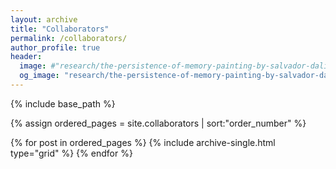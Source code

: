 ```yaml
---
layout: archive
title: "Collaborators"
permalink: /collaborators/
author_profile: true
header:
  image: #"research/the-persistence-of-memory-painting-by-salvador-dali-uhd-4k-wallpaper.jpg"
  og_image: "research/the-persistence-of-memory-painting-by-salvador-dali-uhd-4k-wallpaper.jpg"
---
```



{% include base_path %}

{% assign ordered_pages = site.collaborators \| sort:"order_number" %}

{% for post in ordered_pages %} {% include archive-single.html type="grid" %} {% endfor %}